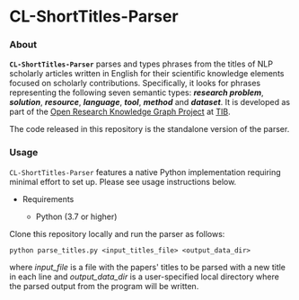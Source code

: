 
# CL-ShortTitles-Parser

### About

**``CL-ShortTitles-Parser``** parses and types phrases from the titles of NLP scholarly articles written in English for their scientific knowledge elements focused on scholarly contributions. 
Specifically, it looks for phrases representing the following seven semantic types: **_research problem_**, **_solution_**, **_resource_**, **_language_**, **_tool_**, **_method_** and **_dataset_**.
It is developed as part of the [Open Research Knowledge Graph Project](https://www.orkg.org/) at [TIB](https://www.tib.eu/en/).

The code released in this repository is the standalone version of the parser.


### Usage

``CL-ShortTitles-Parser`` features a native Python implementation requiring minimal effort to set up. Please see usage instructions below.

* Requirements

	* Python (3.7 or higher)

Clone this repository locally and run the parser as follows:

`python parse_titles.py <input_titles_file> <output_data_dir>`

where *input_file* is a file with the papers' titles to be parsed with a new title in each line and *output_data_dir* is a user-specified local directory where the parsed output from the program will be written.


